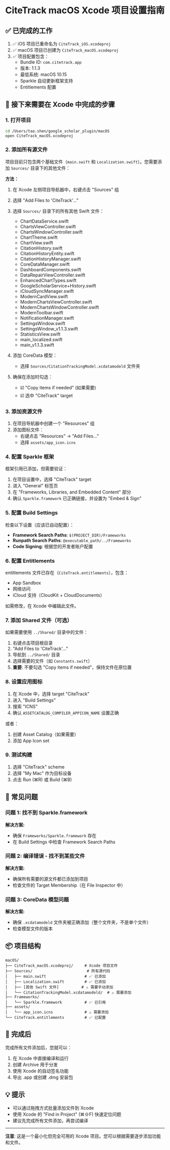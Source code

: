 # CiteTrack macOS Xcode 项目设置指南

## ✅ 已完成的工作

1. ✅ iOS 项目已重命名为 `CiteTrack_iOS.xcodeproj`
2. ✅ macOS 项目已创建为 `CiteTrack_macOS.xcodeproj`
3. ✅ 项目配置包含：
   - Bundle ID: `com.citetrack.app`
   - 版本: 1.1.3
   - 最低系统: macOS 10.15
   - Sparkle 自动更新框架支持
   - Entitlements 配置

## 📝 接下来需要在 Xcode 中完成的步骤

### 1. 打开项目

```bash
cd /Users/tao.shen/google_scholar_plugin/macOS
open CiteTrack_macOS.xcodeproj
```

### 2. 添加所有源文件

项目目前只包含两个基础文件（`main.swift` 和 `Localization.swift`）。您需要添加 `Sources/` 目录下的其他文件：

**方法：**
1. 在 Xcode 左侧项目导航器中，右键点击 "Sources" 组
2. 选择 "Add Files to 'CiteTrack'..."
3. 选择 `Sources/` 目录下的所有其他 Swift 文件：
   - ChartDataService.swift
   - ChartsViewController.swift
   - ChartsWindowController.swift
   - ChartTheme.swift
   - ChartView.swift
   - CitationHistory.swift
   - CitationHistoryEntity.swift
   - CitationHistoryManager.swift
   - CoreDataManager.swift
   - DashboardComponents.swift
   - DataRepairViewController.swift
   - EnhancedChartTypes.swift
   - GoogleScholarService+History.swift
   - iCloudSyncManager.swift
   - ModernCardView.swift
   - ModernChartsViewController.swift
   - ModernChartsWindowController.swift
   - ModernToolbar.swift
   - NotificationManager.swift
   - SettingsWindow.swift
   - SettingsWindow_v1.1.3.swift
   - StatisticsView.swift
   - main_localized.swift
   - main_v1.1.3.swift

4. 添加 CoreData 模型：
   - 选择 `Sources/CitationTrackingModel.xcdatamodeld` 文件夹

5. 确保在添加时勾选：
   - ☑️ "Copy items if needed" (如果需要)
   - ☑️ 选中 "CiteTrack" target

### 3. 添加资源文件

1. 在项目导航器中创建一个 "Resources" 组
2. 添加图标文件：
   - 右键点击 "Resources" → "Add Files..."
   - 选择 `assets/app_icon.icns`

### 4. 配置 Sparkle 框架

框架引用已添加，但需要验证：

1. 在项目设置中，选择 "CiteTrack" target
2. 进入 "General" 标签页
3. 在 "Frameworks, Libraries, and Embedded Content" 部分
4. 确认 `Sparkle.framework` 已正确链接，并设置为 "Embed & Sign"

### 5. 配置 Build Settings

检查以下设置（应该已自动配置）：

- **Framework Search Paths**: `$(PROJECT_DIR)/Frameworks`
- **Runpath Search Paths**: `@executable_path/../Frameworks`
- **Code Signing**: 根据您的开发者账户配置

### 6. 配置 Entitlements

entitlements 文件已存在（`CiteTrack.entitlements`），包含：
- App Sandbox
- 网络访问
- iCloud 支持（CloudKit + CloudDocuments）

如需修改，在 Xcode 中编辑此文件。

### 7. 添加 Shared 文件（可选）

如果需要使用 `../Shared/` 目录中的文件：

1. 右键点击项目根目录
2. "Add Files to 'CiteTrack'..."
3. 导航到 `../Shared/` 目录
4. 选择需要的文件（如 `Constants.swift`）
5. **重要**: 不要勾选 "Copy items if needed"，保持文件在原位置

### 8. 设置应用图标

1. 在 Xcode 中，选择 target "CiteTrack"
2. 进入 "Build Settings"
3. 搜索 "ICNS"
4. 确认 `ASSETCATALOG_COMPILER_APPICON_NAME` 设置正确

或者：
1. 创建 Asset Catalog（如果需要）
2. 添加 App Icon set

### 9. 测试构建

1. 选择 "CiteTrack" scheme
2. 选择 "My Mac" 作为目标设备
3. 点击 Run (⌘R) 或 Build (⌘B)

## 🔧 常见问题

### 问题 1: 找不到 Sparkle.framework

**解决方案:**
- 确保 `Frameworks/Sparkle.framework` 存在
- 在 Build Settings 中检查 Framework Search Paths

### 问题 2: 编译错误 - 找不到某些文件

**解决方案:**
- 确保所有需要的源文件都已添加到项目
- 检查文件的 Target Membership（在 File Inspector 中）

### 问题 3: CoreData 模型问题

**解决方案:**
- 确保 `.xcdatamodeld` 文件夹被正确添加（整个文件夹，不是单个文件）
- 检查模型文件的版本

## 📦 项目结构

```
macOS/
├── CiteTrack_macOS.xcodeproj/     # Xcode 项目文件
├── Sources/                        # 所有源代码
│   ├── main.swift                 # ✅ 已添加
│   ├── Localization.swift         # ✅ 已添加
│   ├── [其他 Swift 文件]          # ⚠️ 需要手动添加
│   └── CitationTrackingModel.xcdatamodeld/  # ⚠️ 需要添加
├── Frameworks/
│   └── Sparkle.framework          # ✅ 已引用
├── assets/
│   └── app_icon.icns              # ⚠️ 需要添加
└── CiteTrack.entitlements         # ✅ 已配置

```

## 🚀 完成后

完成所有文件添加后，您就可以：

1. 在 Xcode 中直接编译和运行
2. 创建 Archive 用于分发
3. 使用 Xcode 的自动签名功能
4. 导出 .app 或创建 .dmg 安装包

## 💡 提示

- 可以通过拖拽方式批量添加文件到 Xcode
- 使用 Xcode 的 "Find in Project" (⌘⇧F) 快速定位问题
- 建议先完成所有文件添加，再尝试编译

---

**注意**: 这是一个最小化但完全可用的 Xcode 项目。您可以根据需要逐步添加功能和文件。

